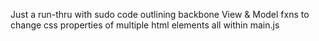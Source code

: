 

Just a run-thru with sudo code outlining backbone View & Model fxns to change css properties of multiple html elements all within main.js
